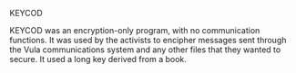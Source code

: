 KEYCOD

KEYCOD was an encryption-only program, with no communication functions. It was used by the activists to encipher messages sent through the Vula communications system and any other files that they wanted to secure. It used a long key derived from a book.
